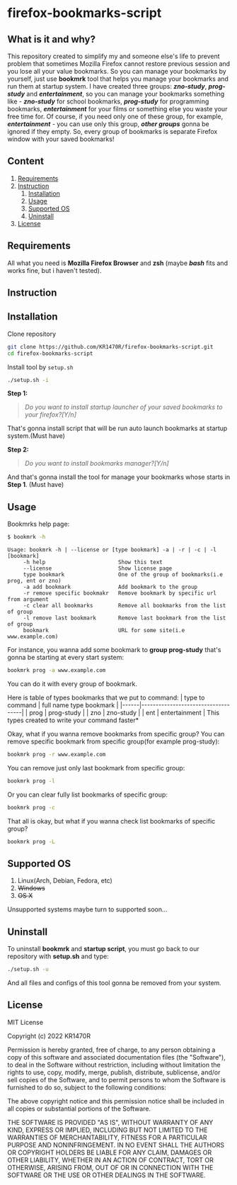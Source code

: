 
# firefox-bookmarks-script
## What is it and why?
This repository created to simplify my and someone else's life to prevent problem that sometimes Mozilla Firefox cannot restore previous session and you lose all your value bookmarks. So you can manage your bookmarks by yourself, just use **bookmrk** tool that helps you manage your bookmarks and run them at startup system. I have created three groups: ***zno-study***, ***prog-study*** and ***entertainment***, so you can manage your bookmarks something like - ***zno-study*** for school bookmarks, ***prog-study*** for programming bookmarks, ***entertainment*** for your films or something else you waste your free time for. Of course, if you need only one of these group, for example, ***entertainment*** - you can use only this group, ***other groups*** gonna be ignored if they empty. So, every group of bookmarks is separate Firefox window with your saved bookmarks!

## Content
 1. [Requirements][1]
 2. [Instruction][2]
	 1) [Installation][2.1]
	 2) [Usage][2.2]
	 3) [Supported OS][2.3]
	 4) [Uninstall][2.4]
 3. [License][3] 

## Requirements
All what you need is **Mozilla Firefox Browser** and **zsh** (maybe ***bash*** fits and works fine, but i haven't tested).

## Instruction

## Installation
Clone repository
```bash
git clone https://github.com/KR1470R/firefox-bookmarks-script.git 
cd firefox-bookmarks-script
```
Install tool by `setup.sh`
``` bash
./setup.sh -i
```
**Step 1:** 

> *Do you want to install startup launcher of your saved bookmarks to your firefox?[Y/n]*

That's gonna install script that will be run auto launch bookmarks at startup system.(Must have)

**Step 2:**

> *Do you want to install bookmarks manager?[Y/n]*

And that's gonna install the tool for manage your bookmarks whose starts in **Step 1**. (Must have)

## Usage

Bookmrks help page:
```bash
$ bookmrk -h
```
    Usage: bookmrk -h | --license or [type bookmark] -a | -r | -c | -l [bookmark]
         -h help                       Show this text
         --license                     Show license page
         type bookmark                 One of the group of bookmarks(i.e prog, ent or zno) 
         -a add bookmark               Add bookmark to the group
         -r remove specific bookmakr   Remove bookmark by specific url from argument
         -c clear all bookmarks        Remove all bookmarks from the list of group
         -l remove last bookmark       Remove last bookmark from the list of group
         bookmark                      URL for some site(i.e www.example.com)
         
For instance, you wanna add some bookmark to **group prog-study** that's gonna be starting at every start system:
```bash
bookmrk prog -a www.example.com 
```
You can do it with every group of bookmark. 

Here is table of types bookmarks that we put to command: 
| type to command | full name type bookmark |
|------|------------------------------------|
| prog | prog-study                         |
| zno  | zno-study                          |
| ent  | entertainment                      |
This types created to write your command faster*

Okay, what if you wanna remove bookmarks from specific group?
You can remove specific bookmark from specific group(for example prog-study):
```bash
bookmrk prog -r www.example.com
```   
   You can remove just only last bookmark from specific group:
```bash 
bookmrk prog -l
```
Or you can clear fully list bookmarks of specific group: 
```bash
bookmrk prog -c
```
That all is okay, but what if you wanna check list bookmarks of specific group?
```bash
bookmrk prog -L 
```
## Supported OS
1. Linux(Arch, Debian, Fedora, etc)
2. ~~Windows~~ 
3. ~~OS X~~

Unsupported systems maybe turn to supported soon...

## Uninstall
To uninstall **bookmrk** and **startup script**, you must go back to our repository with **setup.sh** and type:
```bash
./setup.sh -u
```
And all files and configs of this tool gonna be removed from your system.

## License
MIT License

Copyright (c) 2022 KR1470R

Permission is hereby granted, free of charge, to any person obtaining a copy
of this software and associated documentation files (the "Software"), to deal
in the Software without restriction, including without limitation the rights
to use, copy, modify, merge, publish, distribute, sublicense, and/or sell
copies of the Software, and to permit persons to whom the Software is
furnished to do so, subject to the following conditions:

The above copyright notice and this permission notice shall be included in all
copies or substantial portions of the Software.

THE SOFTWARE IS PROVIDED "AS IS", WITHOUT WARRANTY OF ANY KIND, EXPRESS OR
IMPLIED, INCLUDING BUT NOT LIMITED TO THE WARRANTIES OF MERCHANTABILITY,
FITNESS FOR A PARTICULAR PURPOSE AND NONINFRINGEMENT. IN NO EVENT SHALL THE
AUTHORS OR COPYRIGHT HOLDERS BE LIABLE FOR ANY CLAIM, DAMAGES OR OTHER
LIABILITY, WHETHER IN AN ACTION OF CONTRACT, TORT OR OTHERWISE, ARISING FROM,
OUT OF OR IN CONNECTION WITH THE SOFTWARE OR THE USE OR OTHER DEALINGS IN THE
SOFTWARE.

[1]:https://github.com/KR1470R/firefox-bookmarks-script#requirements
[2]:https://github.com/KR1470R/firefox-bookmarks-script#instruction
[2.1]:https://github.com/KR1470R/firefox-bookmarks-script#installation
[2.2]:https://github.com/KR1470R/firefox-bookmarks-script#usage
[2.3]:https://github.com/KR1470R/firefox-bookmarks-script#supported-os
[2.4]:https://github.com/KR1470R/firefox-bookmarks-script#uninstall
[3]:https://github.com/KR1470R/firefox-bookmarks-script#license
